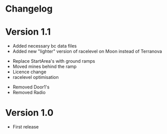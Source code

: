 # Changelog #
# Version 1.1
+ Added necessary bc data files
+ Added new "lighter" version of racelevel on Moon instead of Terranova
* Replace StartArea's with ground ramps
* Moved mines behind the ramp
* Licence change
* racelevel optimisation
- Removed Door1's
- Removed Radio

# Version 1.0
* First release
